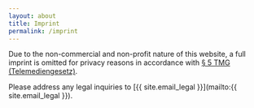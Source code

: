 ```yaml
---
layout: about
title: Imprint
permalink: /imprint
---
```


Due to the non-commercial and non-profit nature of this website, a full imprint is omitted for privacy reasons in accordance with [§ 5 TMG (Telemediengesetz)](https://www.gesetze-im-internet.de/tmg/__5.html).

Please address any legal inquiries to [{{ site.email_legal }}](mailto:{{ site.email_legal }}).
